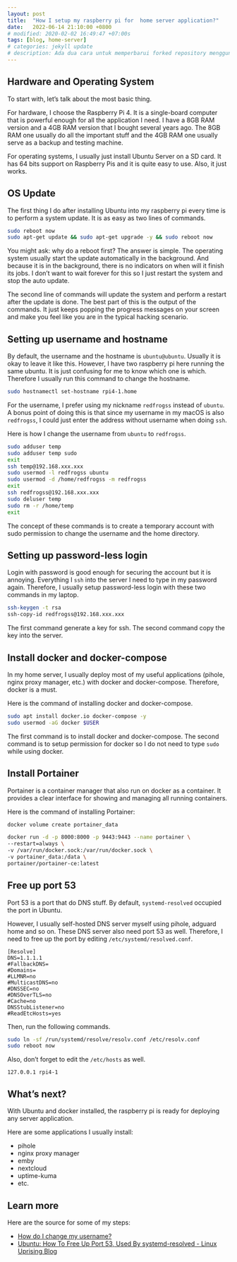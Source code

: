 ```yaml
---
layout: post
title:  "How I setup my raspberry pi for  home server application?"
date:   2022-06-14 21:10:00 +0800
# modified: 2020-02-02 16:49:47 +07:00s
tags: [blog, home-server]
# categories: jekyll update
# description: Ada dua cara untuk memperbarui forked repository menggunakan web interface yang disediakan oleh github tapi ribet, atau melalui terminal yang lebih ribet lagi.
---
```


<!-- # How I setup my raspberry pi for  home server application? -->

## Hardware and Operating System
To start with, let’s talk about the most basic thing.

For hardware, I choose the Raspberry Pi 4. It is a single-board computer that is powerful enough for all the application I need. I have a 8GB RAM version and a 4GB RAM version that I bought several years ago. The 8GB RAM one usually do all the important stuff and the 4GB RAM one usually serve as a backup and testing machine.

For operating systems, I usually just install Ubuntu Server on a SD card. It has 64 bits support on Raspberry Pis and it is quite easy to use. Also, it just works.

## OS Update
The first thing I do after installing Ubuntu into my raspberry pi every time is to perform a system update. It is as easy as two lines of commands.

```bash
sudo reboot now
sudo apt-get update && sudo apt-get upgrade -y && sudo reboot now
```

You might ask: why do a reboot first?
The answer is simple. The operating system usually start the update automatically in the background. And because it is in the background, there is no indicators on when will it finish its jobs. I don’t want to wait forever for this so I just restart the system and stop the auto update.

The second line of commands will update the system and perform a restart after the update is done. The best part of this is the output of the commands. It just keeps popping the progress messages on your screen and make you feel like you are in the typical hacking scenario.

## Setting up username and hostname
By default, the username and the hostname is `ubuntu@ubuntu`. Usually it is okay to leave it like this. However, I have two raspberry pi here running the same ubuntu. It is just confusing for me to know which one is which. Therefore I usually run this command to change the hostname.

```bash
sudo hostnamectl set-hostname rpi4-1.home
```

For the username, I prefer using my nickname `redfrogss` instead of `ubuntu`. A bonus point of doing this is that since my username in my macOS is also `redfrogss`, I could just enter the address without username when doing `ssh`.

Here is how I change the username from `ubuntu` to `redfrogss`.

```bash
sudo adduser temp
sudo adduser temp sudo
exit
ssh temp@192.168.xxx.xxx
sudo usermod -l redfrogss ubuntu
sudo usermod -d /home/redfrogss -m redfrogss
exit
ssh redfrogss@192.168.xxx.xxx
sudo deluser temp
sudo rm -r /home/temp
exit
```

The concept of these commands is to create a temporary account with sudo permission to change the username and the home directory.

## Setting up password-less login
Login with password is good enough for securing the account but it is annoying. Everything I `ssh` into the server I need to type in my password again. Therefore, I usually setup password-less login with these two commands in my laptop.

```bash
ssh-keygen -t rsa
ssh-copy-id redfrogss@192.168.xxx.xxx
```

The first command generate a key for ssh.
The second command copy the key into the server.

## Install docker and docker-compose
In my home server, I usually deploy most of my useful applications (pihole, nginx proxy manager, etc.) with docker and docker-compose. Therefore, docker is a must.

Here is the command of installing docker and docker-compose.

```bash
sudo apt install docker.io docker-compose -y
sudo usermod -aG docker $USER
```

The first command is to install docker and docker-compose.
The second command is to setup permission for docker so I do not need to type `sudo` while using docker.

## Install Portainer
Portainer is a container manager that also run on docker as a container. It provides a clear interface for showing and managing all running containers. 

Here is the command of installing Portainer:
```bash
docker volume create portainer_data 

docker run -d -p 8000:8000 -p 9443:9443 --name portainer \ 
--restart=always \ 
-v /var/run/docker.sock:/var/run/docker.sock \ 
-v portainer_data:/data \ 
portainer/portainer-ce:latest
```

## Free up port 53
Port 53 is a port that do DNS stuff. By default, `systemd-resolved` occupied the port in Ubuntu. 

However, I usually self-hosted DNS server myself using pihole, adguard home and so on. These DNS server also need port 53 as well. Therefore, I need to free up the port by editing `/etc/systemd/resolved.conf`.

```
[Resolve]
DNS=1.1.1.1
#FallbackDNS=
#Domains=
#LLMNR=no
#MulticastDNS=no
#DNSSEC=no
#DNSOverTLS=no
#Cache=no
DNSStubListener=no
#ReadEtcHosts=yes
```

Then, run the following commands.

```bash
sudo ln -sf /run/systemd/resolve/resolv.conf /etc/resolv.conf 
sudo reboot now
```

Also, don’t forget to edit the `/etc/hosts` as well.

```
127.0.0.1 rpi4-1
```

## What’s next?
With Ubuntu and docker installed, the raspberry pi is ready for deploying any server application. 

Here are some applications I usually install:
- pihole
- nginx proxy manager
- emby
- nextcloud
- uptime-kuma
- etc. 

## Learn more
Here are the source for some of my steps:
- [How do I change my username?](https://askubuntu.com/questions/34074/how-do-i-change-my-username) 
- [Ubuntu: How To Free Up Port 53, Used By systemd-resolved - Linux Uprising Blog](https://www.linuxuprising.com/2020/07/ubuntu-how-to-free-up-port-53-used-by.html)